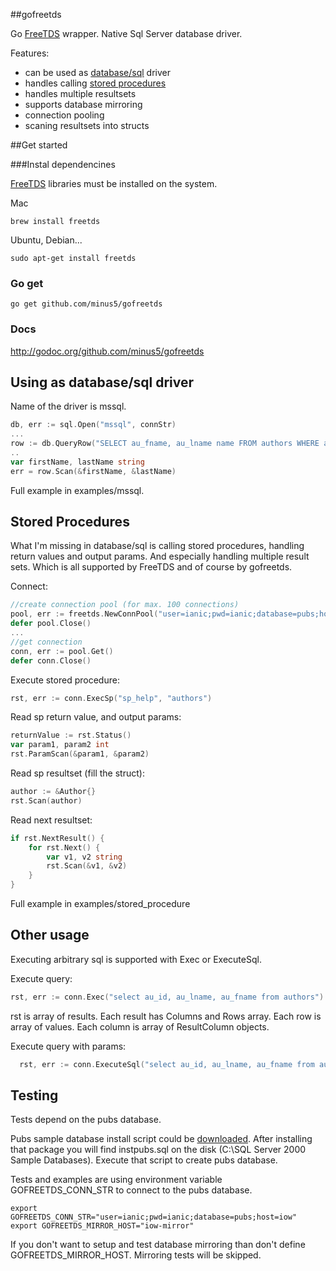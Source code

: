 ##gofreetds

Go [FreeTDS](http://www.freetds.org/) wrapper. Native Sql Server database driver.

Features:

  * can be used as [database/sql](http://golang.org/pkg/database/sql/) driver
  * handles calling [stored procedures](#stored-procedures)
  * handles multiple resultsets
  * supports database mirroring
  * connection pooling
  * scaning resultsets into structs

##Get started

###Instal dependencines

[FreeTDS](http://www.freetds.org/) libraries must be installed on the system.

Mac
```shell
brew install freetds
```
Ubuntu, Debian...
```shell
sudo apt-get install freetds
```

### Go get

```
go get github.com/minus5/gofreetds 
```

### Docs

  http://godoc.org/github.com/minus5/gofreetds


## Using as database/sql driver

Name of the driver is mssql.
```go
db, err := sql.Open("mssql", connStr)
...
row := db.QueryRow("SELECT au_fname, au_lname name FROM authors WHERE au_id = ?", "172-32-1176")
..
var firstName, lastName string
err = row.Scan(&firstName, &lastName)
```
Full example in examples/mssql.

## Stored Procedures

What I'm missing in database/sql is calling stored procedures, handling return values and output params. And especially handling multiple result sets.
Which is all supported by FreeTDS and of course by gofreetds.

Connect:
```go
//create connection pool (for max. 100 connections)
pool, err := freetds.NewConnPool("user=ianic;pwd=ianic;database=pubs;host=iow", 100)
defer pool.Close()
...
//get connection
conn, err := pool.Get()
defer conn.Close()
```
Execute stored procedure:
```go
rst, err := conn.ExecSp("sp_help", "authors")  
```
Read sp return value, and output params:
```go
returnValue := rst.Status()
var param1, param2 int
rst.ParamScan(&param1, &param2)
```
Read sp resultset (fill the struct):
```go
author := &Author{}
rst.Scan(author)
```
Read next resultset:
```go
if rst.NextResult() {
    for rst.Next() {
        var v1, v2 string
        rst.Scan(&v1, &v2)
    }
}
```
Full example in examples/stored_procedure

## Other usage

Executing arbitrary sql is supported with Exec or ExecuteSql.

Execute query:
```go
rst, err := conn.Exec("select au_id, au_lname, au_fname from authors")
```
rst is array of results.
Each result has Columns and Rows array.
Each row is array of values. Each column is array of ResultColumn objects.


Execute query with params:
```go
  rst, err := conn.ExecuteSql("select au_id, au_lname, au_fname from authors where au_id = ?", "998-72-3567")
```



## Testing

Tests depend on the pubs database.

Pubs sample database install script could be [downloaded](http://www.microsoft.com/en-us/download/details.aspx?id=23654).
After installing that package you will find
instpubs.sql on the disk (C:\SQL Server 2000 Sample
Databases). Execute that script to create pubs database.

Tests and examples are using environment variable GOFREETDS_CONN_STR to connect to the pubs database.

```shell
export GOFREETDS_CONN_STR="user=ianic;pwd=ianic;database=pubs;host=iow"
export GOFREETDS_MIRROR_HOST="iow-mirror"
```
If you don't want to setup and test database mirroring than don't define GOFREETDS_MIRROR_HOST. Mirroring tests will be skipped.
